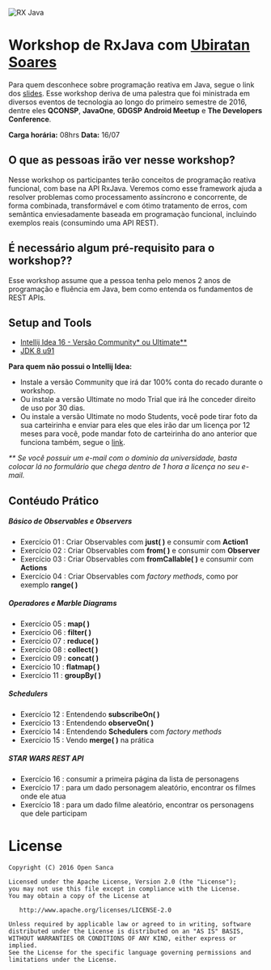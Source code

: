 ![RX Java](https://avatars3.githubusercontent.com/u/6407041?v=3&s=200)

# Workshop de RxJava com [Ubiratan Soares](https://github.com/ubiratansoares)

  Para quem desconhece sobre programação reativa em Java, segue o link dos [slides](https://speakerdeck.com/ubiratansoares/rxjava-for-android). Esse workshop deriva de uma palestra que foi ministrada em diversos eventos de tecnologia ao longo do primeiro semestre de 2016, dentre eles **QCONSP**, **JavaOne**, **GDGSP Android Meetup** e **The Developers Conference**.

**Carga horária:** 08hrs
**Data:** 16/07

## O que as pessoas irão ver nesse workshop?  
 
  Nesse workshop os participantes terão conceitos de programação reativa funcional, com base na API RxJava. Veremos como esse framework ajuda a resolver problemas como processamento assíncrono e concorrente, de forma combinada, transformável e com ótimo tratamento de erros, com semântica enviesadamente baseada em programaçào funcional, incluindo exemplos reais (consumindo uma API REST). 

## É necessário algum pré-requisito para o workshop??  

  Esse workshop assume que a pessoa tenha pelo menos 2 anos de programação e fluência em Java, bem como entenda os fundamentos de REST APIs. 

## Setup and Tools

 - [Intellij Idea 16 -  Versão Community* ou Ultimate** ](https://www.jetbrains.com/idea/download/)
 - [JDK 8 u91](http://www.oracle.com/technetwork/pt/java/javase/downloads/jdk8-downloads-2133151.html)
 
**Para quem não possui o Intellij Idea:**
- Instale a versão Community que irá dar 100% conta do recado durante o workshop.
- Ou instale a versão Ultimate no modo Trial que irá lhe conceder direito de uso por 30 dias.
- Ou instale a versão Ultimate no modo Students, você pode tirar foto da sua carteirinha e enviar para eles que eles irão dar
um licença por 12 meses para você, pode mandar foto de carteirinha do ano anterior que funciona também, segue o [link](https://www.jetbrains.com/idea/buy/#edition=discounts).

_** Se você possuir um e-mail com o dominio da universidade, basta colocar lá no formulário que chega dentro de 1 hora a licença no seu e-mail._

## Contéudo Prático

##### Básico de Observables e Observers
-  Exercício 01 : Criar Observables com **just( )** e consumir com **Action1**
-  Exercício 02 : Criar Observables com **from( )** e consumir com **Observer**
-  Exercício 03 : Criar Observables com **fromCallable( )** e consumir com **Actions**
-  Exercício 04 : Criar Observables com _factory methods_, como por exemplo **range( )**

#####  Operadores e Marble Diagrams

-  Exercício 05 : **map( )**
-  Exercício 06 : **filter( )**
-  Exercício 07 : **reduce( )**
-  Exercício 08 : **collect( )**
-  Exercício 09 : **concat( )**
-  Exercício 10 : **flatmap( )**
-  Exercício 11 : **groupBy( )**

#####  Schedulers
-  Exercício 12 : Entendendo **subscribeOn( )**
-  Exercício 13 : Entendendo **observeOn( )**
-  Exercício 14 : Entendendo  **Schedulers** com _factory methods_
-  Exercício 15 : Vendo **merge( )** na prática

#####  STAR WARS REST API
-  Exercício 16 : consumir a primeira página da lista de personagens
-  Exercício 17 : para um dado personagem aleatório, encontrar os filmes onde ele atua
-  Exercício 18 : para um dado filme aleatório, encontrar os personagens que dele participam


# License

```
Copyright (C) 2016 Open Sanca

Licensed under the Apache License, Version 2.0 (the "License");
you may not use this file except in compliance with the License.
You may obtain a copy of the License at

   http://www.apache.org/licenses/LICENSE-2.0

Unless required by applicable law or agreed to in writing, software
distributed under the License is distributed on an "AS IS" BASIS,
WITHOUT WARRANTIES OR CONDITIONS OF ANY KIND, either express or implied.
See the License for the specific language governing permissions and
limitations under the License.
```
